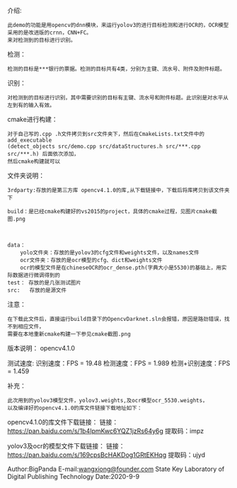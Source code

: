 介绍:

	此demo的功能是用opencv的dnn模块，来运行yolov3的进行目标检测和进行OCR的，OCR模型采用的是改进版的crnn，CNN+FC。
	来对检测到的目标进行识别。

检测：

	检测的目标是***银行的票据。检测的目标共有4类，分别为主键、流水号、附件及附件标题。

识别：

	对检测到的目标进行识别，其中需要识别的目标有主键、流水号和附件标题。此识别是对水平从左到有的输入有效。
	
cmake进行构建：

	对于自己写的.cpp .h文件拷贝到src文件夹下，然后在CmakeLists.txt文件中的add_executable
	(detect_objects src/demo.cpp src/dataStructures.h src/***.cpp src/***.h) 后面依次添加，
	然后cmake构建就可以


文件夹说明：

	3rdparty:存放的是第三方库 opencv4.1.0的库,从下载链接中，下载后将库拷贝到该文件夹下

	build：是已经cmake构建好的vs2015的project，具体的cmake过程，见图片cmake截图.png 



	data： 
		yolo文件夹：存放的是yolov3的cfg文件和weights文件，以及names文件
		ocr文件夹：存放的是ocr模型的cfg、dict和weights文件
		ocr的模型文件是在chineseOCR的ocr_dense.pth(字典大小是5530)的基础上，用实际数据进行微调得到的
	test： 存放的是几张测试图片
	src:   存放的是源文件


注意：
	
	在下载此文件后，直接运行build目录下的OpencvDarknet.sln会报错，原因是路劲错误，找不到相应文件，
	需要在本地重新cmake构建一下参见cmake截图.png
	

版本说明：
opencv4.1.0

测试速度:
	识别速度：FPS = 19.48 
	检测速度：FPS = 1.989
	检测+识别速度：FPS = 1.459

补充：
	
	此次用到的yolov3模型文件，yolov3.weights,及ocr模型ocr_5530.weights，
	以及编译好的opencv4.1.0的库文件链接下载地址如下：


opencv4.1.0的库文件下载链接：
链接：https://pan.baidu.com/s/1b4IpmKwc6YQZ1jzRs64y6g  提取码：impz

yolov3及ocr的模型文件下载链接：
链接：https://pan.baidu.com/s/169cpsBcHAKDog1GRtEKHqg 
提取码：ujyd


Author:BigPanda
E-mail:wangxiong@founder.com
State Key Laboratory of Digital Publishing Technology
Date:2020-9-9

